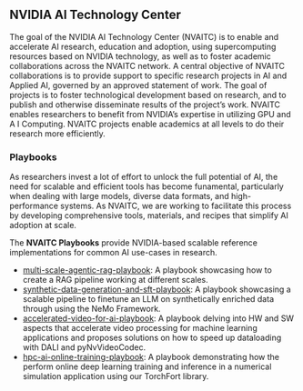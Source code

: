 ## NVIDIA AI Technology Center

The goal of the NVIDIA AI Technology Center (NVAITC) is to enable and accelerate AI research, education and adoption, using supercomputing resources based on NVIDIA technology, as well as to foster academic collaborations across the NVAITC network. A central objective of NVAITC collaborations is to provide support to specific research projects in AI and Applied AI, governed by an approved statement of work. The goal of projects is to foster technological development based on research, and to publish and otherwise disseminate results of the project’s work. NVAITC enables researchers to benefit from NVIDIA’s expertise in utilizing GPU and A I Computing. NVAITC projects enable academics at all levels to do their research more efficiently.

### Playbooks 

As researchers invest a lot of effort to unlock the full potential of AI, the need for scalable and efficient tools has become funamental, particularly when dealing with large models, diverse data formats, and high-performance systems. As NVAITC, we are working to facilitate this process by developing comprehensive tools, materials, and recipes that simplify AI adoption at scale.

The **NVAITC Playbooks** provide NVIDIA-based scalable reference implementations for common AI use-cases in research.

- [multi-scale-agentic-rag-playbook](https://github.com/NVIDIA-AI-Technology-Center/multi-scale-agentic-rag-playbook): A playbook showcasing how to create a RAG pipeline working at different scales.
- [synthetic-data-generation-and-sft-playbook](https://github.com/NVIDIA-AI-Technology-Center/synthetic-data-generation-and-sft-playbook): A playbook showcasing a scalable pipeline to finetune an LLM on synthetically enriched data through using the NeMo Framework.
- [accelerated-video-for-ai-playbook](https://github.com/NVIDIA-AI-Technology-Center/accelerated-video-for-ai-playbook): A playbook delving into HW and SW aspects that accelerate video processing for machine learning applications and proposes solutions on how to speed up dataloading with DALI and pyNvVideoCodec.
- [hpc-ai-online-training-playbook](https://github.com/NVIDIA-AI-Technology-Center/hpc-ai-online-training-playbook): A playbook demonstrating how the perform online deep learning training and inference in a numerical simulation application using our TorchFort library.
